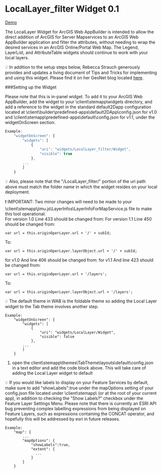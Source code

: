 LocalLayer_filter Widget 0.1
==

<a href="http://gis.ashland.or.us/demo3/" target="_blank">Demo</a>

The LocalLayer Widget for ArcGIS Web AppBuilder is intended to allow the direct addition of ArcGIS for Server Mapservices to an ArcGIS Web AppBuilder application and filter the attributes, without needing to wrap the desired services in an ArcGIS Online/Portal Web Map.  The Legend, LayerList, and AttributeTable widgets should continue to work with your local layers.

:bulb: In addition to the setup steps below, Rebecca Strauch generously provides and updates a living document of Tips and Tricks for implementing and using this widget.  Please find it on her GeoNet blog located [here](https://geonet.esri.com/blogs/myAlaskaGIS/2015/02/04/tips-for-using-the-custom-locallayer-widget-with-wab-dev-edition).

###Setting up the Widget



Please note that this is in-panel widget.  To add it to your ArcGIS Web AppBuilder, add the widget to your \client\stemapp\widgets directory, and add a reference to the widget in the standard default2Dapp configuration located at \client\builder\predefined-apps\default2DApp\config.json for v1.0 and \client\stemapp\predefined-apps\default\config.json for v1.1, under the widgetOnScreen section.

```javascript
Example:
	"widgetOnScreen": {
		"widgets": [
			{
				"uri": "widgets/LocalLayer_filter/Widget",
				"visible": true
      		},
      	...
      	]
	}
```



:bulb: Also, please note that the "/LocalLayer_filter/" portion of the uri path above must match the folder name in which the widget resides on your local deployment.

:exclamation: IMPORTANT: Two minor changes will need to be made to your \client\stemapp\jimu.js\LayerInfos\LayerInfoForMapService.js file to make this tool operational.  
For version 1.0 Line 433 should be changed from:
For version 1.1 Line 450 should be changed from:
```
var url = this.originOperLayer.url + '/' + subId;
```

To:
```
var url = this.originOperLayer.layerObject.url + '/' + subId;
```

for v1.0 And line 406 should be changed from:
for v1.1 And line 423 should be changed from:

```
var url = this.originOperLayer.url + '/layers';
```

To:
```
var url = this.originOperLayer.layerObject.url + '/layers';
```

:bulb: The default theme in WAB is the foldable theme so adding the Local Layer widget to the Tab theme involves another step.

```
Example:
    "widgetOnScreen": {
        "widgets": [
            {
                "uri": "widgets/LocalLayer/Widget",
                "visible": false
            },
        ...
        ]
    }
```
1. open the client\stemapp\themes\TabTheme\layouts\default\config.json in a text editor and add the code block above. This will take care of adding the Local Layer widget to default

:bulb: If you would like labels to display on your Feature Services by default, make sure to add "showLabels":true under the mapOptions setting of your config.json file located under \client\stemapp\ (or at the root of your current app), in addition to checking the "Show Labels?" checkbox under the Feature Layer Settings Menu.  Please note that there is currently an ESRI API bug preventing complex labelling expressions from being displayed on Feature Layers, such as expressions containing the CONCAT operator, and hopefully this will be addressed by esri in future releases.

```
Example:
    "map": {
        ...
        "mapOptions": {
            "showLabels":true,
            "extent": {
              ...
            }
        }
    }
```
